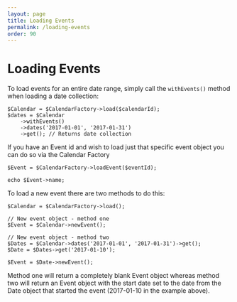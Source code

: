 ```yaml
---
layout: page
title: Loading Events
permalink: /loading-events
order: 90
---
```

# Loading Events

To load events for an entire date range, simply call the `withEvents()` method when loading a date collection:

    $Calendar = $CalendarFactory->load($calendarId);
    $dates = $Calendar
        ->withEvents()
        ->dates('2017-01-01', '2017-01-31')
        ->get(); // Returns date collection

If you have an Event id and wish to load just that specific event object you can do so via the Calendar Factory

    $Event = $CalendarFactory->loadEvent($eventId);

    echo $Event->name;

To load a new event there are two methods to do this:

    $Calendar = $CalendarFactory->load();

    // New event object - method one
    $Event = $Calendar->newEvent();

    // New event object - method two
    $Dates = $Calendar->dates('2017-01-01', '2017-01-31')->get();
    $Date = $Dates->get('2017-01-10');

    $Event = $Date->newEvent();


Method one will return a completely blank Event object whereas method two will return an Event object with the start date set to the date from the Date object that started the event (2017-01-10 in the example above).